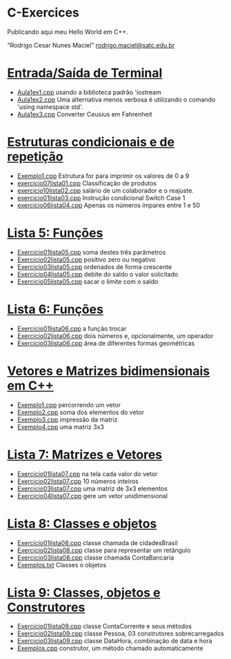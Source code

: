 # C-Exercices
Publicando aqui meu Hello World em C++.

"Rodrigo Cesar Nunes Maciel" <rodrigo.maciel@satc.edu.br>

# [Entrada/Saída de Terminal](https://github.com/hqnicolas/C-Exercices/tree/main/aula1) 
- [Aula1ex1.cpp](https://github.com/hqnicolas/C-Exercices/blob/main/aula1/aula1ex1.cpp) usando a biblioteca padrão 'iostream
- [Aula1ex2.cpp](https://github.com/hqnicolas/C-Exercices/blob/main/aula1/aula1ex2.cpp) Uma alternativa menos verbosa é utilizando o comando 'using namespace std'.
- [Aula1ex3.cpp](https://github.com/hqnicolas/C-Exercices/blob/main/aula1/aula1ex3.cpp) Converter Ceusius em Fahrenheit
# [Estruturas condicionais e de repetição](https://github.com/hqnicolas/C-Exercices/tree/main/aula2)
- [Exemplo1.cpp](https://github.com/hqnicolas/C-Exercices/blob/main/aula2/exemplo1/main.cpp) Estrutura for para imprimir os valores de 0 a 9
- [exercicio07lista01.cpp](https://github.com/hqnicolas/C-Exercices/blob/main/aula2/exercicio07lista01/main.cpp) Classificação de produtos
- [exercicio10lista02.cpp](https://github.com/hqnicolas/C-Exercices/tree/main/aula2/exercicio10lista02) salário de um colaborador e o reajuste.
- [exercicio01lista03.cpp](https://github.com/hqnicolas/C-Exercices/blob/main/aula2/exercicio01lista03/main.cpp) Instrução condicional Switch Case 1
- [exercicio06lista04.cpp](https://github.com/hqnicolas/C-Exercices/blob/main/aula2/exercicio06lista04/main.cpp) Apenas os números ímpares entre 1 e 50
# [Lista 5: Funções](https://github.com/hqnicolas/C-Exercices/blob/main/Listas/Lista%20de%20Exerc%C3%ADcios%2005.pdf)
- [Exercicio01lista05.cpp](https://github.com/hqnicolas/C-Exercices/blob/main/Listas/Lista5/exercicio1/main.cpp) soma destes três parâmetros
- [Exercicio02lista05.cpp](https://github.com/hqnicolas/C-Exercices/blob/main/Listas/Lista5/exercicio2/main.cpp) positivo zero ou negativo
- [Exercicio03lista05.cpp](https://github.com/hqnicolas/C-Exercices/blob/main/Listas/Lista5/exercicio3/main.cpp) ordenados de forma crescente
- [Exercicio04lista05.cpp](https://github.com/hqnicolas/C-Exercices/blob/main/Listas/Lista5/exercicio4/main.cpp) debite do saldo o valor solicitado
- [Exercicio05lista05.cpp](https://github.com/hqnicolas/C-Exercices/blob/main/Listas/Lista5/exercicio5/main.cpp) sacar o limite com o saldo
# [Lista 6: Funções](https://github.com/hqnicolas/C-Exercices/blob/main/Listas/Lista%20de%20Exerc%C3%ADcios%2006.pdf)
- [Exercicio01lista06.cpp](https://github.com/hqnicolas/C-Exercices/blob/main/Listas/Lista6/exercicio1/main.cpp) a função trocar
- [Exercicio02lista06.cpp](https://github.com/hqnicolas/C-Exercices/blob/main/Listas/Lista6/exercicio2/main.cpp) dois números e, opcionalmente, um operador
- [Exercicio03lista06.cpp](https://github.com/hqnicolas/C-Exercices/blob/main/Listas/Lista6/exercicio3/main.cpp) área de diferentes formas geométricas
# [Vetores e Matrizes bidimensionais em C++](https://github.com/hqnicolas/C-Exercices/tree/main/aula3)
- [Exemplo1.cpp](https://github.com/hqnicolas/C-Exercices/blob/main/aula3/exemplo01/main.cpp) percorrendo um vetor 
- [Exemplo2.cpp](https://github.com/hqnicolas/C-Exercices/blob/main/aula3/exemplo02/main.cpp) soma dos elementos do vetor
- [Exemplo3.cpp](https://github.com/hqnicolas/C-Exercices/blob/main/aula3/exemplo03/main.cpp) impressão da matriz
- [Exemplo4.cpp](https://github.com/hqnicolas/C-Exercices/blob/main/aula3/exemplo04/main.cpp) uma matriz 3x3
# [Lista 7: Matrizes e Vetores](https://github.com/hqnicolas/C-Exercices/blob/main/Listas/Lista%20de%20Exerc%C3%ADcios%2007.pdf)
- [Exercicio01lista07.cpp](https://github.com/hqnicolas/C-Exercices/blob/main/Listas/Lista7/ex01lista07/main.cpp) na tela cada valor do vetor
- [Exercicio02lista07.cpp](https://github.com/hqnicolas/C-Exercices/blob/main/Listas/Lista7/ex02lista07/main.cpp) 10 números inteiros
- [Exercicio03lista07.cpp](https://github.com/hqnicolas/C-Exercices/blob/main/Listas/Lista7/ex03lista07/main.cpp) uma matriz de 3x3 elementos
- [Exercicio04lista07.cpp](https://github.com/hqnicolas/C-Exercices/blob/main/Listas/Lista7/ex04lista07/main.cpp) gere um vetor unidimensional
# [Lista 8: Classes e objetos](https://github.com/hqnicolas/C-Exercices/blob/main/Listas/Lista%20de%20Exerc%C3%ADcios%2008.pdf)
- [Exercicio01lista08.cpp](https://github.com/hqnicolas/C-Exercices/blob/main/Listas/Lista8/ex01lista08/main.cpp) classe chamada de cidadesBrasil
- [Exercicio02lista08.cpp](https://github.com/hqnicolas/C-Exercices/tree/main/Listas/Lista8/ex02lista08) classe para representar um retângulo
- [Exercicio03lista08.cpp](https://github.com/hqnicolas/C-Exercices/blob/main/Listas/Lista8/ex03lista08/main.cpp) classe chamada ContaBancaria
- [Exemplos.txt](https://github.com/hqnicolas/C-Exercices/tree/main/aula4)  Classes o objetos
# [Lista 9: Classes, objetos e Construtores](https://github.com/hqnicolas/C-Exercices/blob/main/Listas/Lista%20de%20Exerc%C3%ADcios%2009.pdf)
- [Exercicio01lista09.cpp](https://github.com/hqnicolas/C-Exercices/blob/main/Listas/Lista9/ex01lista09/main.cpp) classe ContaCorrente e seus métodos
- [Exercicio02lista09.cpp](https://github.com/hqnicolas/C-Exercices/blob/main/Listas/Lista9/ex02lista09/main.cpp) classe Pessoa, 03 construtores sobrecarregados
- [Exercicio03lista09.cpp](https://github.com/hqnicolas/C-Exercices/blob/main/Listas/Lista9/ex03lista09/main.cpp) classe DataHora, combinação de data e hora
- [Exemplos.cpp](https://github.com/hqnicolas/C-Exercices/blob/main/Listas/Lista9/Exemplos/main.cpp)  construtor, um método chamado automaticamente
